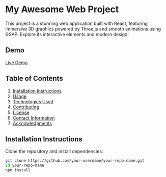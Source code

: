 # My Awesome Web Project

This project is a stunning web application built with React, featuring immersive 3D graphics powered by Three.js and smooth animations using GSAP. Explore its interactive elements and modern design!

## Demo

[Live Demo](https://your-live-demo-link.com)

## Table of Contents

1. [Installation Instructions](#installation-instructions)
2. [Usage](#usage)
3. [Technologies Used](#technologies-used)
4. [Contributing](#contributing)
5. [License](#license)
6. [Contact Information](#contact-information)
7. [Acknowledgments](#acknowledgments)

## Installation Instructions

Clone the repository and install dependencies:

```bash
git clone https://github.com/your-username/your-repo-name.git
cd your-repo-name
npm install
